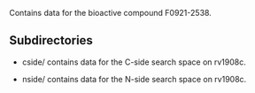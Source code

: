Contains data for the bioactive compound F0921-2538.

## Subdirectories

- cside/ contains data for the C-side search space on rv1908c.

- nside/ contains data for the N-side search space on rv1908c.

